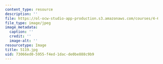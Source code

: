 ```yaml
---
content_type: resource
description: ''
file: https://ol-ocw-studio-app-production.s3.amazonaws.com/courses/4-614-religious-architecture-and-islamic-cultures-fall-2002/73066ed05955f4ed1dacde0be888c9b9_5119.jpg
file_type: image/jpeg
image_metadata:
  caption: ''
  credit: ''
  image-alt: ''
resourcetype: Image
title: 5119.jpg
uid: 73066ed0-5955-f4ed-1dac-de0be888c9b9
---
```

